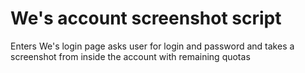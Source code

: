 # We's account screenshot script

Enters We's login page asks user for login and password and takes a screenshot from inside the account with remaining quotas

